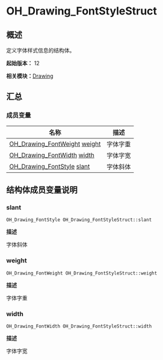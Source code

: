 # OH_Drawing_FontStyleStruct


## 概述

定义字体样式信息的结构体。

**起始版本：** 12

**相关模块：**[Drawing](_drawing.md)


## 汇总


### 成员变量

| 名称 | 描述 | 
| -------- | -------- |
| [OH_Drawing_FontWeight](_drawing.md#oh_drawing_fontweight) [weight](#weight) | 字体字重  | 
| [OH_Drawing_FontWidth](_drawing.md#oh_drawing_fontwidth) [width](#width) | 字体字宽  | 
| [OH_Drawing_FontStyle](_drawing.md#oh_drawing_fontstyle) [slant](#slant) | 字体斜体  | 


## 结构体成员变量说明


### slant

```
OH_Drawing_FontStyle OH_Drawing_FontStyleStruct::slant
```
**描述**

字体斜体


### weight

```
OH_Drawing_FontWeight OH_Drawing_FontStyleStruct::weight
```
**描述**

字体字重


### width

```
OH_Drawing_FontWidth OH_Drawing_FontStyleStruct::width
```
**描述**

字体字宽
